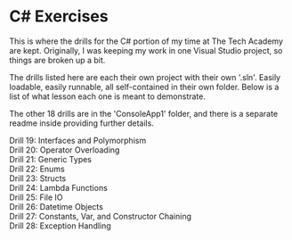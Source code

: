 # C# Exercises

This is where the drills for the C# portion of my time at The Tech Academy are kept.
Originally, I was keeping my work in one Visual Studio project, so things are broken up a bit.

The drills listed here are each their own project with their own '.sln'. Easily loadable, easily runnable, all self-contained in their own folder. Below is a list of what lesson each one is meant to demonstrate.

The other 18 drills are in the 'ConsoleApp1' folder, and there is a separate readme inside providing further details.

Drill 19: Interfaces and Polymorphism  
Drill 20: Operator Overloading  
Drill 21: Generic Types  
Drill 22: Enums  
Drill 23: Structs  
Drill 24: Lambda Functions  
Drill 25: File IO  
Drill 26: Datetime Objects  
Drill 27: Constants, Var, and Constructor Chaining  
Drill 28: Exception Handling
